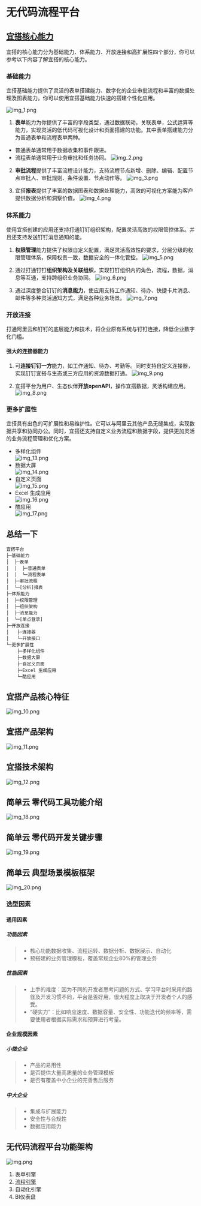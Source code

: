 # 无代码流程平台

## [宜搭核心能力](https://docs.aliwork.com/docs/yida_support/kab9piibinwhk1zn#miHco)
宜搭的核心能力分为基础能力、体系能力、开放连接和高扩展性四个部分，你可以参考以下内容了解宜搭的核心能力。
### 基础能力
宜搭基础能力提供了灵活的表单搭建能力、数字化的企业审批流程和丰富的数据处理及图表能力。你可以使用宜搭基础能力快速的搭建个性化应用。  

![img_1.png](img_1.png)  
1. **表单**能力为你提供了丰富的字段类型，通过数据联动，关联表单，公式运算等能力，实现灵活的低代码可视化设计和页面搭建的功能。其中表单搭建能力分为普通表单和流程表单两种。
- 普通表单通常用于数据收集和事件跟进。 
- 流程表单通常用于业务审批和任务协同。
![img_2.png](img_2.png)

2. **审批流程**提供了丰富流程设计能力，支持流程节点新增、删除、编辑、配置节点审批人、审批规则、条件设置、节点动作等。
![img_3.png](img_3.png)

3. 宜搭**报表**提供了丰富的数据图表和数据处理能力，高效的可视化方案能为客户提供数据分析和洞察价值。
![img_4.png](img_4.png)

### 体系能力
使用宜搭创建的应用还支持打通钉钉组织架构，配置灵活高效的权限管控体系。并且还支持发送钉钉消息通知的能。
1. **权限管理**能力提供了权限自定义配置，满足灵活高效性的要求，分层分级的权限管理体系，保障权责一致，数据安全的一体化管控。
![img_5.png](img_5.png)

2. 通过打通钉钉**组织架构及关联组织**，实现钉钉组织内的角色，流程，数据，消息等互通，支持跨组织业务协同。
![img_6.png](img_6.png)

3. 通过深度整合钉钉的**消息能力**，使应用支持工作通知、待办、快捷卡片消息、邮件等多种灵活通知方式，满足各种业务场景。
![img_7.png](img_7.png)

### 开放连接
打通阿里云和钉钉的底层能力和技术，将企业原有系统与钉钉连接，降低企业数字化门槛。
#### 强大的连接器能力
1. 可**连接钉钉一方**能力，如工作通知、待办、考勤等。同时支持自定义连接器， 实现钉钉宜搭与生态或三方应用的资源数据打通。
![img_9.png](img_9.png)

2. 宜搭平台为用户、生态伙伴**开放openAPI**，操作宜搭数据，灵活构建应用。
![img_8.png](img_8.png)

### 更多扩展性
宜搭具有出色的可扩展性和易维护性。它可以与阿里云其他产品无缝集成，实现数据共享和协同办公。同时，宜搭还支持自定义业务流程和数据字段，提供更加灵活的业务流程管理和优化方案。
- 多样化组件  
  ![img_13.png](img_13.png)
- 数据大屏  
  ![img_14.png](img_14.png)
- 自定义页面  
  ![img_15.png](img_15.png)
- Excel 生成应用  
![img_16.png](img_16.png)
- 酷应用  
  ![img_17.png](img_17.png)

## 总结一下
```
宜搭平台
├─基础能力
│  ├─表单
│  │  ├─普通表单
│  │  └─流程表单
│  ├─审批流程
│  └─[分析]报表
├─体系能力
│  ├─权限管理
│  ├─组织架构
│  ├─消息能力
│  └─[单点登录]
├─开放连接
│   ├─连接器
│   └─开放接口
└─更多扩展性
    ├─多样化组件
    ├─数据大屏
    ├─自定义页面
    ├─Excel 生成应用
    └─酷应用
```
## 宜搭产品核心特征
![img_10.png](img_10.png)

## 宜搭产品架构
![img_11.png](img_11.png)

## 宜搭技术架构
![img_12.png](img_12.png)

## 简单云 零代码工具功能介绍
![img_18.png](img_18.png)

## 简单云 零代码开发关键步骤
![img_19.png](img_19.png)

## 简单云 典型场景模板框架
![img_20.png](img_20.png)

### 选型因素
#### 通用因素
##### 功能因素
> - 核心功能数据收集、流程运转、数据分析、数据展示、自动化
> - 预搭建的业务管理模板，覆盖常规企业80%的管理业务
##### 性能因素
> - 上手的难度：因为不同的开发者思考问题的方式、学习平台时采用的路径及开发习惯不同，平台是否好用，很大程度上取决于开发者个人的感受。
> - “硬实力”：比如响应速度、数据容量、安全性、功能迭代的频率等，需要使用者根据实际需求和预算进行考量。
#### 企业规模因素
##### 小微企业
> - 产品的易用性
> - 是否提供大量高质量的业务管理模板
> - 是否有覆盖中小企业的完善售后服务
##### 中大企业
> - 集成与扩展能力
> - 安全性与合规性
> - 数据应用能力

## 无代码流程平台功能架构
![img.png](img.png)

1. 表单引擎
2. [流程引擎](..%2F..%2F07.process-engine%2FREADME.md)
3. 自动化引擎
4. BI仪表盘
